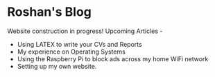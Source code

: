 # Roshan's Blog

Website construction in progress!
Upcoming Articles -

* Using LATEX to write your CVs and Reports
* My experience on Operating Systems
* Using the Raspberry Pi to block ads across my home WiFi network
* Setting up my own website.
